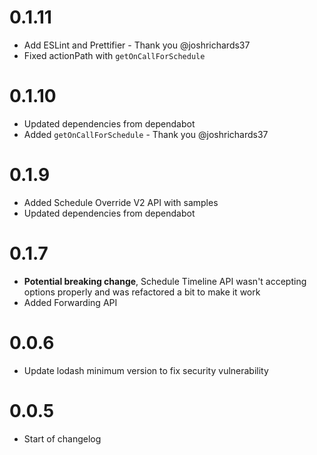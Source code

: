 # 0.1.11
- Add ESLint and Prettifier - Thank you @joshrichards37
- Fixed actionPath with `getOnCallForSchedule`

# 0.1.10
- Updated dependencies from dependabot
- Added `getOnCallForSchedule` - Thank you @joshrichards37

# 0.1.9
- Added Schedule Override V2 API with samples
- Updated dependencies from dependabot

# 0.1.7
- **Potential breaking change**, Schedule Timeline API wasn't accepting options properly
and was refactored a bit to make it work
- Added Forwarding API

# 0.0.6
- Update lodash minimum version to fix security vulnerability

# 0.0.5
- Start of changelog
